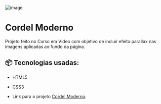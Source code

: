 
![image](https://github.com/jpsantosss/projeto-cordel/assets/125620461/d5c8397f-522d-4b74-b006-507be1008305)


# Cordel Moderno

Projeto feito no Curso em Video com objetivo de incluir efeito parallax nas imagens aplicadas ao fundo da página.

## 📦 Tecnologias usadas:

* HTML5
* CSS3

* Link para o projeto [Cordel Moderno](https://jpsantosss.github.io/projeto-cordel/).
